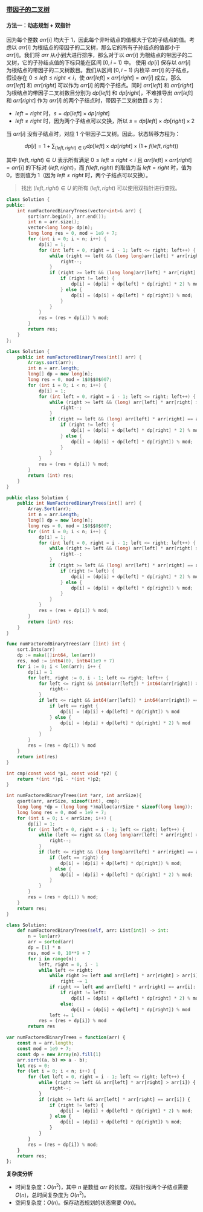 ### [带因子的二叉树](https://leetcode.cn/problems/binary-trees-with-factors/solutions/2414616/dai-yin-zi-de-er-cha-shu-by-leetcode-sol-0082/)

#### 方法一：动态规划 + 双指针

因为每个整数 $arr[i]$ 均大于 $1$，因此每个非叶结点的值都大于它的子结点的值。考虑以 $arr[i]$ 为根结点的带因子的二叉树，那么它的所有子孙结点的值都小于 $arr[i]$。我们将 $arr$ 从小到大进行排序，那么对于以 $arr[i]$ 为根结点的带因子的二叉树，它的子孙结点值的下标只能在区间 $[0, i - 1)$ 中。 使用 $dp[i]$ 保存以 $arr[i]$ 为根结点的带因子的二叉树数目。我们从区间 $[0, i - 1)$ 内枚举 $arr[i]$ 的子结点，假设存在 $0 \le left \le right \lt i$，使 $arr[left] \times arr[right] = arr[i]$ 成立，那么 $arr[left]$ 和 $arr[right]$ 可以作为 $arr[i]$ 的两个子结点。同时 $arr[left]$ 和 $arr[right]$ 为根结点的带因子二叉树数目分别为 $dp[left]$ 和 $dp[right]$，不难推导出 $arr[left]$ 和 $arr[right]$ 作为 $arr[i]$ 的两个子结点时，带因子二叉树数目 $s$ 为：

-   $left = right$ 时，$s = dp[left] \times dp[right]$
-   $left \ne right$ 时，因为两个子结点可以交换，所以 $s = dp[left] \times dp[right] \times 2$

当 $arr[i]$ 没有子结点时，对应 $1$ 个带因子二叉树。因此，状态转移方程为：

$$dp[i] = 1 + \sum_{(left, right) \in U} dp[left] \times dp[right] \times (1 + f(left, right))$$

其中 $(left, right) \in U$ 表示所有满足 $0 \le left \le right \lt i$ 且 $arr[left] \times arr[right] = arr[i]$ 的下标对 $(left, right)$，而 $f(left, right)$ 的取值为当 $left = right$ 时，值为 $0$，否则值为 $1$（因为 $left \ne right$ 时，两个子结点可以交换）。

> 找出 $(left, right) \in U$ 的所有 $(left, right)$ 可以使用双指针进行查找。

```cpp
class Solution {
public:
    int numFactoredBinaryTrees(vector<int>& arr) {
        sort(arr.begin(), arr.end());
        int n = arr.size();
        vector<long long> dp(n);
        long long res = 0, mod = 1e9 + 7;
        for (int i = 0; i < n; i++) {
            dp[i] = 1;
            for (int left = 0, right = i - 1; left <= right; left++) {
                while (right >= left && (long long)arr[left] * arr[right] > arr[i]) {
                    right--;
                }
                if (right >= left && (long long)arr[left] * arr[right] == arr[i]) {
                    if (right != left) {
                        dp[i] = (dp[i] + dp[left] * dp[right] * 2) % mod;
                    } else {
                        dp[i] = (dp[i] + dp[left] * dp[right]) % mod;
                    }
                }
            }
            res = (res + dp[i]) % mod;
        }
        return res;
    }
};
```

```java
class Solution {
    public int numFactoredBinaryTrees(int[] arr) {
        Arrays.sort(arr);
        int n = arr.length;
        long[] dp = new long[n];
        long res = 0, mod = 1$0$$0$007;
        for (int i = 0; i < n; i++) {
            dp[i] = 1;
            for (int left = 0, right = i - 1; left <= right; left++) {
                while (right >= left && (long) arr[left] * arr[right] > arr[i]) {
                    right--;
                }
                if (right >= left && (long) arr[left] * arr[right] == arr[i]) {
                    if (right != left) {
                        dp[i] = (dp[i] + dp[left] * dp[right] * 2) % mod;
                    } else {
                        dp[i] = (dp[i] + dp[left] * dp[right]) % mod;
                    }
                }
            }
            res = (res + dp[i]) % mod;
        }
        return (int) res;
    }
}
```

```csharp
public class Solution {
    public int NumFactoredBinaryTrees(int[] arr) {
        Array.Sort(arr);
        int n = arr.Length;
        long[] dp = new long[n];
        long res = 0, mod = 1$0$$0$007;
        for (int i = 0; i < n; i++) {
            dp[i] = 1;
            for (int left = 0, right = i - 1; left <= right; left++) {
                while (right >= left && (long) arr[left] * arr[right] > arr[i]) {
                    right--;
                }
                if (right >= left && (long) arr[left] * arr[right] == arr[i]) {
                    if (right != left) {
                        dp[i] = (dp[i] + dp[left] * dp[right] * 2) % mod;
                    } else {
                        dp[i] = (dp[i] + dp[left] * dp[right]) % mod;
                    }
                }
            }
            res = (res + dp[i]) % mod;
        }
        return (int) res;
    }
}
```

```go
func numFactoredBinaryTrees(arr []int) int {
    sort.Ints(arr)
    dp := make([]int64, len(arr))
    res, mod := int64(0), int64(1e9 + 7)
    for i := 0; i < len(arr); i++ {
        dp[i] = 1
        for left, right := 0, i - 1; left <= right; left++ {
            for left <= right && int64(arr[left]) * int64(arr[right]) > int64(arr[i]) {
                right--
            }
            if left <= right && int64(arr[left]) * int64(arr[right]) == int64(arr[i]) {
                if left == right {
                    dp[i] = (dp[i] + dp[left] * dp[right]) % mod
                } else {
                    dp[i] = (dp[i] + dp[left] * dp[right] * 2) % mod
                }
            }
        }
        res = (res + dp[i]) % mod
    }
    return int(res)
}
```

```c
int cmp(const void *p1, const void *p2) {
    return *(int *)p1 - *(int *)p2;
}

int numFactoredBinaryTrees(int *arr, int arrSize){
    qsort(arr, arrSize, sizeof(int), cmp);
    long long *dp = (long long *)malloc(arrSize * sizeof(long long));
    long long res = 0, mod = 1e9 + 7;
    for (int i = 0; i < arrSize; i++) {
        dp[i] = 1;
        for (int left = 0, right = i - 1; left <= right; left++) {
            while (left <= right && (long long)arr[left] * arr[right] > arr[i]) {
                right--;
            }
            if (left <= right && (long long)arr[left] * arr[right] == arr[i]) {
                if (left == right) {
                    dp[i] = (dp[i] + dp[left] * dp[right]) % mod;
                } else {
                    dp[i] = (dp[i] + dp[left] * dp[right] * 2) % mod;
                }
            }
        }
        res = (res + dp[i]) % mod;
    }
    return res;
}
```

```python
class Solution:
    def numFactoredBinaryTrees(self, arr: List[int]) -> int:
        n = len(arr)
        arr = sorted(arr)
        dp = [1] * n
        res, mod = 0, 10**9 + 7
        for i in range(n):
            left, right = 0, i - 1
            while left <= right:
                while right >= left and arr[left] * arr[right] > arr[i]:
                    right -= 1
                if right >= left and arr[left] * arr[right] == arr[i]:
                    if right != left:
                        dp[i] = (dp[i] + dp[left] * dp[right] * 2) % mod
                    else:
                        dp[i] = (dp[i] + dp[left] * dp[right]) % mod
                left += 1
            res = (res + dp[i]) % mod
        return res
```

```javascript
var numFactoredBinaryTrees = function(arr) {
    const n = arr.length;
    const mod = 1e9 + 7;
    const dp = new Array(n).fill(1)
    arr.sort((a, b) => a - b);
    let res = 0;
    for (let i = 0; i < n; i++) {
        for (let left = 0, right = i - 1; left <= right; left++) {
            while (right >= left && arr[left] * arr[right] > arr[i]) {
                right--;
            }
            if (right >= left && arr[left] * arr[right] == arr[i]) {
                if (right != left) {
                    dp[i] = (dp[i] + dp[left] * dp[right] * 2) % mod;
                } else {
                    dp[i] = (dp[i] + dp[left] * dp[right]) % mod;
                }
            }
        }
        res = (res + dp[i]) % mod;
    }
    return res;
};
```

**复杂度分析**

-   时间复杂度：$O(n^2)$，其中 $n$ 是数组 $arr$ 的长度。双指针找两个子结点需要 $O(n)$，总时间复杂度为 $O(n^2)$。
-   空间复杂度：$O(n)$。保存动态规划的状态需要 $O(n)$。

